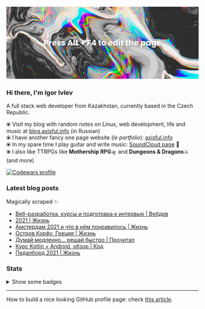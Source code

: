 ![](./hero-image.png)

### Hi there, I'm Igor Ivlev

A full stack web developer from Kazakhstan, currently based in the Czech Republic.

⦿ Visit my blog with random notes on Linux, web development, life and music at [blog.axisful.info](https://blog.axisful.info/) (in Russian) <br>
⦿ I have another fancy one page website (_le portfolio_): [axisful.info](https://axisful.info/) <br>
⦿ In my spare time I play guitar and write music: [SoundCloud page](https://soundcloud.com/igor-okto) 🎸 <br>
⦿ I also like TTRPGs like **Mothership RPG**🛸 and **Dungeons & Dragons**⚔️ (and more)

<a href="https://www.codewars.com/users/Okto"><img src="https://www.codewars.com/users/Okto/badges/small" alt="Codewars profile" /></a>

### Latest blog posts

Magically scraped ✨

<!-- BLOG-POST-LIST:START -->
- [Веб-разработка, курсы и подготовка к интервью | Вебдев](https://blog.axisful.info/webdev/resources)
- [2021 | Жизнь](https://blog.axisful.info/recap/2021)
- [Амстердам 2021 и что в нём понравилось | Жизнь](https://blog.axisful.info/trips/2021/amsterdam)
- [Остров Корфу, Греция | Жизнь](https://blog.axisful.info/trips/2021/greece-korfu)
- [Думай медленно… решай быстро | Прочитал](https://blog.axisful.info/books-reviews/thinking-fast-and-slow)
- [Курс Kotlin + Android, обзор | Код](https://blog.axisful.info/courses/stepik/kotlin-android)
- [Педалборд 2021 | Жизнь](https://blog.axisful.info/guitar/pedalboard-2021)
<!-- BLOG-POST-LIST:END -->


### Stats

<details>

  <summary>Show some badges</summary>
      
  <img src="https://github-readme-stats.vercel.app/api/top-langs?username=8kto&show_icons=true&locale=en&layout=compact&theme=buefy" alt="8kto's languages" />

  <br />
  <img src="https://github-readme-stats.vercel.app/api?username=8kto&show_icons=true&locale=en&count_private=true&layout=compact&hide=stars,contribs,prs,issues&theme=buefy" alt="8kto's GitHub stats" />

  <br />
  <img src="https://github-readme-streak-stats.herokuapp.com/?user=8kto&layout=compact&theme=buefy" alt="8kto's GitHub stats" />

</details>

----

How to build a nice looking GitHub profile page: check [this article](https://dev.to/supritha/how-to-have-an-awesome-github-profile-1969).
